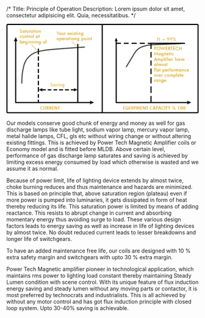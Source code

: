 /*
Title: Principle of Operation
Description: Lorem ipsum dolor sit amet, consectetur adipisicing elit. Quia, necessitatibus.
*/

![](/content/2-les/01.jpg)
<div class="caption"></div>

Our models conserve good chunk of energy and money as well for gas discharge lamps like tube light, sodium vapor lamp, mercury vapor lamp, metal halide lamps, CFL, gls etc without wiring change or without altering existing fittings. This is achieved by Power Tech Magnetic Amplifier coils or Economy model and is fitted before MLDB. Above certain level, performance of gas discharge lamp saturates and saving is achieved by limiting excess energy consumed by load which otherwise is wasted and we assume it as normal. 

Because of power limit, life of lighting device extends by almost twice, choke burning reduces and thus maintenance and hazards are minimized. This is based on principle that, above saturation region (plateau) even if more power is pumped into luminaries, it gets dissipated in form of heat thereby reducing its life. This saturation power is limited by means of adding reactance. This resists to abrupt change in current and absorbing momentary energy thus avoiding surge to load. These various design factors leads to energy saving as well as increase in life of lighting devices by almost twice. No doubt reduced current leads to lesser breakdowns and longer life of switchgears. 

To have an added maintenance free life, our coils are designed with 10 % extra safety margin and switchgears with upto 30 % extra margin. 

Power Tech Magnetic amplifier pioneer in technological application, which maintains rms power to lighting load constant thereby maintaining Steady Lumen condition with scene control. With its unique feature of flux induction energy saving and steady lumen without any moving parts or contactor, it is most preferred by technocrats and industrialists. This is all achieved by without any motor control and has got flux induction principle with closed loop system. Upto 30-40% saving is achievable. 
